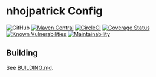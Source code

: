 # nhojpatrick Config

![GitHub](https://img.shields.io/github/license/nhojpatrick/nhojpatrick-config?style=plastic)
[![Maven Central](https://img.shields.io/maven-central/v/com.github.nhojpatrick.config/nhojpatrick-config?style=plastic)](https://search.maven.org/artifact/com.github.nhojpatrick.config/nhojpatrick-config)
[![CircleCI](https://circleci.com/gh/nhojpatrick/nhojpatrick-config/tree/develop.svg?style=svg)](https://circleci.com/gh/nhojpatrick/nhojpatrick-config/tree/develop)
[![Coverage Status](https://coveralls.io/repos/github/nhojpatrick/nhojpatrick-config/badge.svg?branch=develop)](https://coveralls.io/github/nhojpatrick/nhojpatrick-config?branch=develop)
[![Known Vulnerabilities](https://snyk.io/test/github/nhojpatrick/nhojpatrick-config/develop/badge.svg)](https://snyk.io/test/github/nhojpatrick/nhojpatrick-config/develop)
[![Maintainability](https://api.codeclimate.com/v1/badges/0c5c43047703be949c34/maintainability)](https://codeclimate.com/github/nhojpatrick/nhojpatrick-config/maintainability)

## Building

See [BUILDING.md](./BUILDING.md).
